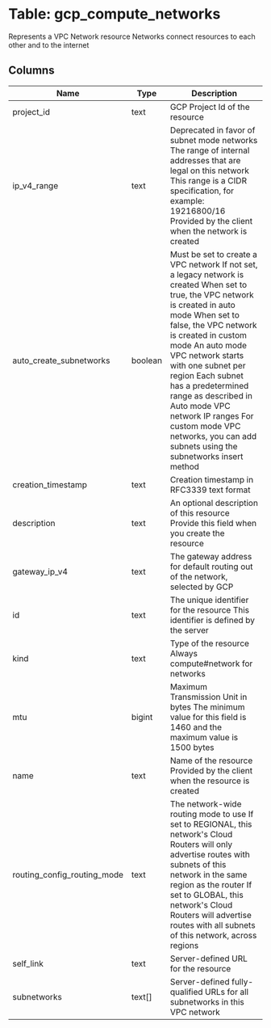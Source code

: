 
# Table: gcp_compute_networks
Represents a VPC Network resource  Networks connect resources to each other and to the internet
## Columns
| Name        | Type           | Description  |
| ------------- | ------------- | -----  |
|project_id|text|GCP Project Id of the resource|
|ip_v4_range|text|Deprecated in favor of subnet mode networks The range of internal addresses that are legal on this network This range is a CIDR specification, for example: 19216800/16 Provided by the client when the network is created|
|auto_create_subnetworks|boolean|Must be set to create a VPC network If not set, a legacy network is created  When set to true, the VPC network is created in auto mode When set to false, the VPC network is created in custom mode  An auto mode VPC network starts with one subnet per region Each subnet has a predetermined range as described in Auto mode VPC network IP ranges  For custom mode VPC networks, you can add subnets using the subnetworks insert method|
|creation_timestamp|text|Creation timestamp in RFC3339 text format|
|description|text|An optional description of this resource Provide this field when you create the resource|
|gateway_ip_v4|text|The gateway address for default routing out of the network, selected by GCP|
|id|text|The unique identifier for the resource This identifier is defined by the server|
|kind|text|Type of the resource Always compute#network for networks|
|mtu|bigint|Maximum Transmission Unit in bytes The minimum value for this field is 1460 and the maximum value is 1500 bytes|
|name|text|Name of the resource Provided by the client when the resource is created|
|routing_config_routing_mode|text|The network-wide routing mode to use If set to REGIONAL, this network's Cloud Routers will only advertise routes with subnets of this network in the same region as the router If set to GLOBAL, this network's Cloud Routers will advertise routes with all subnets of this network, across regions|
|self_link|text|Server-defined URL for the resource|
|subnetworks|text[]|Server-defined fully-qualified URLs for all subnetworks in this VPC network|
